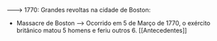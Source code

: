 ---> 1770: Grandes revoltas na cidade de Boston:
- Massacre de Boston
--> Ocorrido em 5 de Março de 1770, o exército britânico matou 5 homens e feriu outros 6.
[[Antecedentes]]